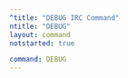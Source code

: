 ```yaml
---
^title: "DEBUG IRC Command"
ntitle: "DEBUG"
layout: command
notstarted: true

command: DEBUG
---
```


